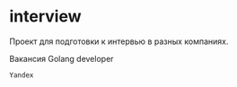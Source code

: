# interview

 Проект для подготовки к интервью в разных компаниях.

 Вакансия Golang developer


    Yandex  


